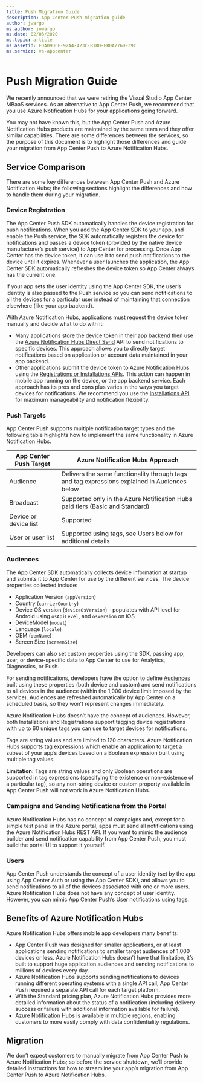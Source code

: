 ```yaml
---
title: Push Migration Guide
description: App Center Push migration guide
author: jwargo
ms.author: jowargo
ms.date: 02/03/2020
ms.topic: article
ms.assetid: FDA09DCF-92A4-423C-B18D-FB0A776DF39C
ms.service: vs-appcenter
---
```


# Push Migration Guide

We recently announced that we were retiring the Visual Studio App Center MBaaS services. As an alternative to App Center Push, we recommend that you use Azure Notification Hubs for your applications going forward.

You may not have known this, but the App Center Push and Azure Notification Hubs products are maintained by the same team and they offer similar capabilities. There are some differences between the services, so the purpose of this document is to highlight those differences and guide your migration from App Center Push to Azure Notification Hubs.

## Service Comparison

There are some key differences between App Center Push and Azure Notification Hubs; the following sections highlight the differences and how to handle them during your migration.

### Device Registration

The App Center Push SDK automatically handles the device registration for push notifications. When you add the App Center SDK to your app, and enable the Push service, the SDK automatically registers the device for notifications and passes a device token (provided by the native device manufacturer’s push service) to App Center for processing. Once App Center has the device token, it can use it to send push notifications to the device until it expires. Whenever a user launches the application, the App Center SDK automatically refreshes the device token so App Center always has the current one.

If your app sets the user identity using the App Center SDK, the user’s identity is also passed to the Push service so you can send notifications to all the devices for a particular user instead of maintaining that connection elsewhere (like your app backend).

With Azure Notification Hubs, applications must request the device token manually and decide what to do with it:

+ Many applications store the device token in their app backend then use the [Azure Notification Hubs Direct Send](https://docs.microsoft.com/rest/api/notificationhubs/direct-send) API to send notifications to specific devices. This approach allows you to directly target notifications based on application or account data maintained in your app backend.
+ Other applications submit the device token to Azure Notification Hubs using the [Registrations or Installations APIs](https://docs.microsoft.com/azure/notification-hubs/notification-hubs-push-notification-registration-management). This action can happen in mobile app running on the device, or the app backend service. Each approach has its pros and cons plus varies in the ways you target devices for notifications. We recommend you use the [Installations API](https://docs.microsoft.com/dotnet/api/microsoft.azure.notificationhubs.installation?view=azure-dotnet) for maximum manageability and notification flexibility.

### Push Targets

App Center Push supports multiple notification target types and the following table highlights how to implement the same functionality in Azure Notification Hubs.

| App Center Push Target | Azure Notification Hubs Approach |
| ---------------------- | -------------------------------- |
| Audience               | Delivers the same functionality through tags and tag expressions explained in Audiences below |
| Broadcast              | Supported only in the Azure Notification Hubs paid tiers (Basic and Standard) |
| Device or device list  | Supported |
| User or user list      | Supported using tags, see Users below for additional details |

### Audiences

The App Center SDK automatically collects device information at startup and submits it to App Center for use by the different services. The device properties collected include:

+ Application Version (`appVersion`)
+ Country (`carrierCountry`)
+ Device OS version (`deviceOsVersion`) - populates with API level for Android using `osApiLevel`, and `osVersion` on iOS
+ DeviceModel (`model`)
+ Language (`locale`)
+ OEM (`oemName`)
+ Screen Size (`screenSize`)

Developers can also set custom properties using the SDK, passing app, user, or device-specific data to App Center to use for Analytics, Diagnostics, or Push.

For sending notifications, developers have the option to define [Audiences](~/push/send-notification.md#audiences) built using these properties (both device and custom) and send notifications to all devices in the audience (within the 1,000 device limit imposed by the service). Audiences are refreshed automatically by App Center on a scheduled basis, so they won’t represent changes immediately.

Azure Notification Hubs doesn’t have the concept of audiences. However, both Installations and Registrations support tagging device registrations with up to 60 unique [tags](https://docs.microsoft.com/azure/notification-hubs/notification-hubs-tags-segment-push-message) you can use to target devices for notifications.

Tags are string values and are limited to 120 characters. Azure Notification Hubs supports [tag expressions](https://docs.microsoft.com/azure/notification-hubs/notification-hubs-tags-segment-push-message#tag-expressions) which enable an application to target a subset of your app’s devices based on a Boolean expression built using multiple tag values.

**Limitation:** Tags are string values and only Boolean operations are supported in tag expressions (specifying the existence or non-existence of a particular tag), so any non-string device or custom property available in App Center Push will not work in Azure Notification Hubs.

### Campaigns and Sending Notifications from the Portal

Azure Notification Hubs has no concept of campaigns and, except for a simple test panel in the Azure portal, apps must send all notifications using the Azure Notification Hubs REST API.
If you want to mimic the audience builder and send notification capability from App Center Push, you must build the portal UI to support it yourself.

### Users

App Center Push understands the concept of a user identity (set by the app using App Center Auth or using the App Center SDK), and allows you to send notifications to all of the devices associated with one or more users. Azure Notification Hubs does not have any concept of user identity. However, you can mimic App Center Push’s User notifications using [tags](https://docs.microsoft.com/azure/notification-hubs/notification-hubs-tags-segment-push-message#using-tags-to-target-users).

## Benefits of Azure Notification Hubs

Azure Notification Hubs offers mobile app developers many benefits:

+ App Center Push was designed for smaller applications, or at least applications sending notifications to smaller target audiences of 1,000 devices or less. Azure Notification Hubs doesn’t have that limitation, it’s built to support huge application audiences and sending notifications to millions of devices every day.
+ Azure Notification Hubs supports sending notifications to devices running different operating systems with a single API call, App Center Push required a separate API call for each target platform.
+ With the Standard pricing plan, Azure Notification Hubs provides more detailed information about the status of a notification (including delivery success or failure with additional information available for failure).
+ Azure Notification Hubs is available in multiple regions, enabling customers to more easily comply with data confidentiality regulations.

## Migration

We don’t expect customers to manually migrate from App Center Push to Azure Notification Hubs; so before the service shutdown, we’ll provide detailed instructions for how to streamline your app’s migration from App Center Push to Azure Notification Hubs.
